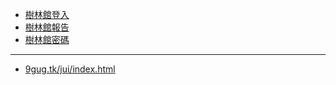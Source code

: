 - [樹林館登入][1]
- [樹林館報告][2]
- [樹林館密碼][3]




----
- [9gug.tk/jui/index.html][4]




[1]: https://tjma4.herokuapp.com/
[2]: https://tjma4.herokuapp.com/report
[3]: https://tjma4.herokuapp.com/a4a4
[4]: https://9gug.tk/jui/index.html
